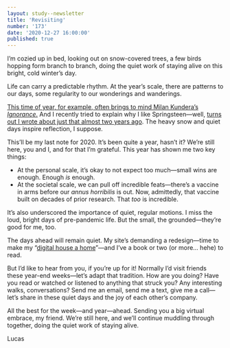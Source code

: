 ```yaml
---
layout: study--newsletter
title: 'Revisiting'
number: '173'
date: '2020-12-27 16:00:00'
published: true
---
```


I’m cozied up in bed, looking out on snow-covered trees, a few birds hopping form branch to branch, doing the quiet work of staying alive on this bright, cold winter’s day.

Life can carry a predictable rhythm. At the year’s scale, there are patterns to our days, some regularity to our wonderings and wanderings.

[This time of year, for example, often brings to mind Milan Kundera’s _Ignorance_.](https://lucascherkewski.com/hit-and-miss/69-returning-home/) And I recently tried to explain why I like Springsteen—well, [turns out I wrote about just that almost two years ago](https://lucascherkewski.com/study/springsteen-broadway/). The heavy snow and quiet days inspire reflection, I suppose.

This’ll be my last note for 2020. It’s been quite a year, hasn’t it? We’re still here, you and I, and for that I’m grateful. This year has shown me two key things:

- At the personal scale, it’s okay to not expect too much—small wins are enough. Enough _is_ enough.
- At the societal scale, we can pull off incredible feats—there’s a vaccine in arms before our _annus horribilis_ is out. Now, admittedly, that vaccine built on decades of prior research. That *too* is incredible.

It’s also underscored the importance of quiet, regular motions. I miss the loud, bright days of pre-pandemic life. But the small, the grounded—they’re good for me, too.

The days ahead will remain quiet. My site’s demanding a redesign—time to make my “[digital house a home](https://colly.com/articles/this-used-to-be-our-playground)”—and I’ve a book or two (or more… hehe) to read.

But I’d like to hear from you, if you’re up for it! Normally I’d visit friends these year-end weeks—let’s adapt that tradition. How are you doing? Have you read or watched or listened to anything that struck you? Any interesting walks, conversations? Send me an email, send me a text, give me a call—let’s share in these quiet days and the joy of each other’s company.

All the best for the week—and year—ahead. Sending you a big virtual embrace, my friend. We’re still here, and we’ll continue muddling through together, doing the quiet work of staying alive.

Lucas